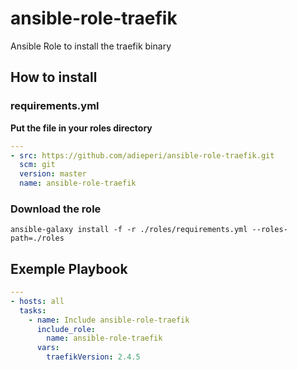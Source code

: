 # ansible-role-traefik
Ansible Role to install the traefik binary

## How to install
### requirements.yml
**Put the file in your roles directory**
```yaml
---
- src: https://github.com/adieperi/ansible-role-traefik.git
  scm: git
  version: master
  name: ansible-role-traefik
```
### Download the role
```Shell
ansible-galaxy install -f -r ./roles/requirements.yml --roles-path=./roles
```
## Exemple Playbook
```yaml
---
- hosts: all
  tasks:
    - name: Include ansible-role-traefik
      include_role:
        name: ansible-role-traefik
      vars:
        traefikVersion: 2.4.5
```
